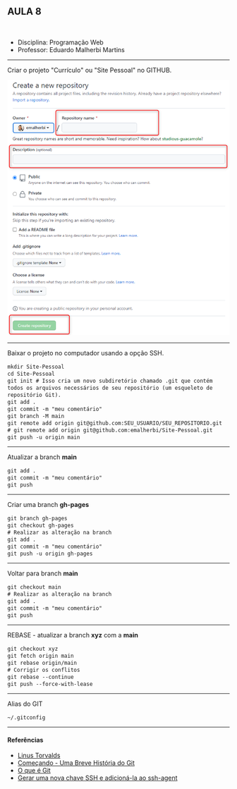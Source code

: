 ## AULA 8

<br />

- Disciplina: Programação Web
- Professor: Eduardo Malherbi Martins

---

Criar o projeto "Currículo" ou "Site Pessoal" no GITHUB.

<img src="./img/git10.png" />

---

Baixar o projeto no computador usando a opção SSH.

```
mkdir Site-Pessoal
cd Site-Pessoal
git init # Isso cria um novo subdiretório chamado .git que contém todos os arquivos necessários de seu repositório (um esqueleto de repositório Git).
git add .
git commit -m "meu comentário"
git branch -M main
git remote add origin git@github.com:SEU_USUARIO/SEU_REPOSITORIO.git
# git remote add origin git@github.com:emalherbi/Site-Pessoal.git
git push -u origin main
```

---

Atualizar a branch **main**

```
git add .
git commit -m "meu comentário"
git push
```

---

Criar uma branch **gh-pages**

```
git branch gh-pages
git checkout gh-pages
# Realizar as alteração na branch
git add .
git commit -m "meu comentário"
git push -u origin gh-pages
```

---

Voltar para branch **main**

```
git checkout main
# Realizar as alteração na branch
git add .
git commit -m "meu comentário"
git push
```

---

REBASE - atualizar a branch **xyz** com a **main**

```
git checkout xyz
git fetch origin main
git rebase origin/main
# Corrigir os conflitos
git rebase --continue
git push --force-with-lease
```

---

Alias do GIT

```
~/.gitconfig
```

---

#### Referências

- [Linus Torvalds](https://en.wikipedia.org/wiki/Linus_Torvalds)
- [Começando - Uma Breve História do Git](https://git-scm.com/book/pt-br/v2/Come%C3%A7ando-Uma-Breve-Hist%C3%B3ria-do-Git)
- [O que é Git](https://www.atlassian.com/br/git/tutorials/what-is-git)
- [Gerar uma nova chave SSH e adicioná-la ao ssh-agent](https://docs.github.com/pt/authentication/connecting-to-github-with-ssh/generating-a-new-ssh-key-and-adding-it-to-the-ssh-agent#generating-a-new-ssh-key)
